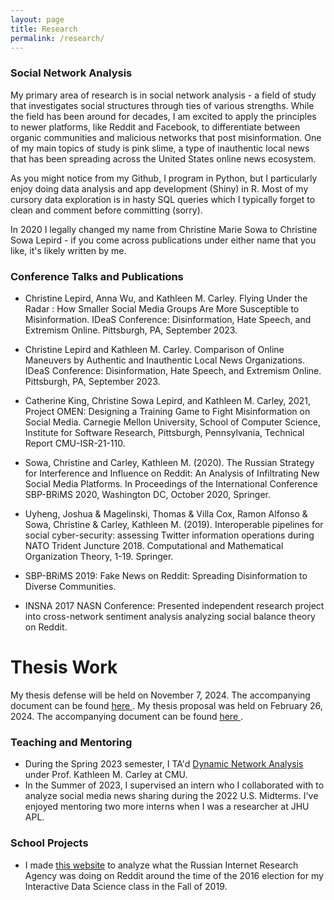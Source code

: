 ```yaml
---
layout: page
title: Research
permalink: /research/
---
```



### Social Network Analysis

My primary area of research is in social network analysis - a field of study that investigates social structures through ties of various strengths. While the field has been around for decades, I am excited to apply the principles to newer platforms, like Reddit and Facebook, to differentiate between organic communities and malicious networks that post misinformation. One of my main topics of study is pink slime, a type of inauthentic local news that has been spreading across the United States online news ecosystem. 

As you might notice from my Github, I program in Python, but I particularly enjoy doing data analysis and app development (Shiny) in R. Most of my cursory data exploration is in hasty SQL queries which I typically forget to clean and comment before committing (sorry).

In 2020 I legally changed my name from Christine Marie Sowa to Christine Sowa Lepird - if you come across publications under either name that you like, it's likely written by me.

### Conference Talks and Publications
* Christine Lepird, Anna Wu, and Kathleen M. Carley. Flying Under the Radar : How Smaller Social Media Groups Are More Susceptible to Misinformation. IDeaS Conference: Disinformation, Hate Speech, and Extremism Online. Pittsburgh, PA, September 2023.
 
* Christine Lepird and Kathleen M. Carley. Comparison of Online Maneuvers by Authentic and Inauthentic Local News Organizations. IDeaS Conference: Disinformation, Hate Speech, and Extremism Online. Pittsburgh, PA, September 2023.
 
* Catherine King, Christine Sowa Lepird, and Kathleen M. Carley, 2021, Project OMEN: Designing a Training Game to Fight Misinformation on Social Media. Carnegie Mellon University, School of Computer Science, Institute for Software Research, Pittsburgh, Pennsylvania, Technical Report CMU-ISR-21-110.

* Sowa, Christine and Carley, Kathleen M. (2020). The Russian Strategy for Interference and Influence on Reddit: An Analysis of Infiltrating New Social Media Platforms.  In Proceedings of the International Conference SBP-BRiMS 2020,  Washington DC, October 2020, Springer.

* Uyheng, Joshua & Magelinski, Thomas & Villa Cox, Ramon Alfonso & Sowa, Christine & Carley, Kathleen M. (2019). Interoperable pipelines for social cyber-security: assessing Twitter information operations during NATO Trident Juncture 2018. Computational and Mathematical Organization Theory, 1-19. Springer. 

* SBP-BRiMS 2019: Fake News on Reddit: Spreading Disinformation to Diverse Communities. 

* INSNA 2017 NASN Conference: Presented independent research project into cross-network sentiment analysis analyzing social balance theory on Reddit.

# Thesis Work
My thesis defense will be held on November 7, 2024. The accompanying document can be found <a href="/Lepird_Thesis_Oct2024.pdf" target="_blank">here </a>.
My thesis proposal was held on February 26, 2024. The accompanying document can be found <a href="/lepird_proposal.pdf" target="_blank">here </a>.

### Teaching and Mentoring
* During the Spring 2023 semester, I TA'd [Dynamic Network Analysis](https://www.cmu.edu/ideas-social-cybersecurity/courses/19-640.html) under Prof. Kathleen M. Carley at CMU.
* In the Summer of 2023, I supervised an intern who I collaborated with to analyze social media news sharing during the 2022 U.S. Midterms. I've enjoyed mentoring two more interns when I was a researcher at JHU APL. 

### School Projects
* I made [this website](https://csowa-ids-final.weebly.com/) to analyze what the Russian Internet Research Agency was doing on Reddit around the time of the 2016 election for my Interactive Data Science class in the Fall of 2019.
